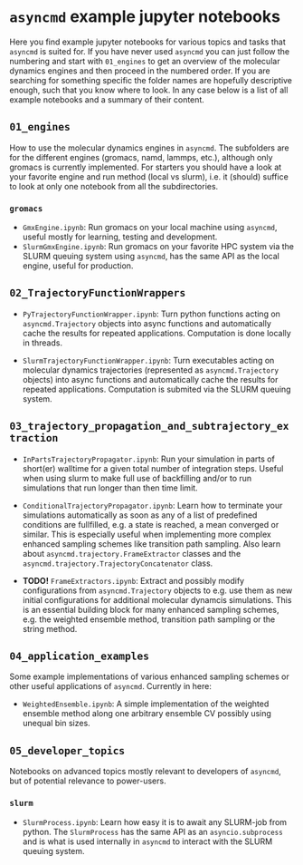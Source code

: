 # `asyncmd` example jupyter notebooks

Here you find example jupyter notebooks for various topics and tasks that `asyncmd` is suited for. If you have never used `asyncmd` you can just follow the numbering and start with `01_engines` to get an overview of the molecular dynamics engines and then proceed in the numbered order. If you are searching for something specific the folder names are hopefully descriptive enough, such that you know where to look. In any case below is a list of all example notebooks and a summary of their content.

## `01_engines`

How to use the molecular dynamics engines in `asyncmd`. The subfolders are for the different engines (gromacs, namd, lammps, etc.), although only gromacs is currently implemented. For starters you should have a look at your favorite engine and run method (local vs slurm), i.e. it (should) suffice to look at only one notebook from all the subdirectories.

### `gromacs`

- `GmxEngine.ipynb`: Run gromacs on your local machine using `asyncmd`, useful mostly for learning, testing and development.
- `SlurmGmxEngine.ipynb`: Run gromacs on your favorite HPC system via the SLURM queuing system using `asyncmd`, has the same API as the local engine, useful for production.

## `02_TrajectoryFunctionWrappers`

- `PyTrajectoryFunctionWrapper.ipynb`: Turn python functions acting on `asyncmd.Trajectory` objects into async functions and automatically cache the results for repeated applications. Computation is done locally in threads.

- `SlurmTrajectoryFunctionWrapper.ipynb`: Turn executables acting on molecular dynamics trajectories (represented as `asyncmd.Trajectory` objects) into async functions and automatically cache the results for repeated applications. Computation is submited via the SLURM queuing system.

## `03_trajectory_propagation_and_subtrajectory_extraction`

- `InPartsTrajectoryPropagator.ipynb`: Run your simulation in parts of short(er) walltime for a given total number of integration steps. Useful when using slurm to make full use of backfilling and/or to run simulations that run longer than then time limit.

- `ConditionalTrajectoryPropagator.ipynb`: Learn how to terminate your simulations automatically as soon as any of a list of predefined conditions are fullfilled, e.g. a state is reached, a mean converged or similar. This is especially useful when implementing more complex enhanced sampling schemes like transition path sampling. Also learn about `asyncmd.trajectory.FrameExtractor` classes and the `asyncmd.trajectory.TrajectoryConcatenator` class.

- **TODO!** `FrameExtractors.ipynb`: Extract and possibly modify configurations from `asyncmd.Trajectory` objects to e.g. use them as new initial configurations for additional molecular dynamcis simulations. This is an essential building block for many enhanced sampling schemes, e.g. the weighted ensemble method, transition path sampling or the string method.

## `04_application_examples`

Some example implementations of various enhanced sampling schemes or other useful applications of `asyncmd`. Currently in here:

- `WeightedEnsemble.ipynb`: A simple implementation of the weighted ensemble method along one arbitrary ensemble CV possibly using unequal bin sizes.

## `05_developer_topics`

Notebooks on advanced topics mostly relevant to developers of `asyncmd`, but of potential relevance to power-users.

### `slurm`

- `SlurmProcess.ipynb`: Learn how easy it is to await any SLURM-job from python. The `SlurmProcess` has the same API as an `asyncio.subprocess` and is what is used internally in `asyncmd` to interact with the SLURM queuing system.
